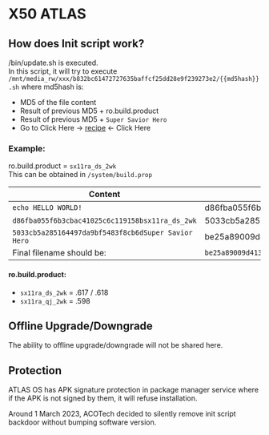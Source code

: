 # X50 ATLAS

## How does Init script work?

/bin/update.sh is executed.  
In this script, it will try to execute `/mnt/media_rw/xxx/b832bc61472727635baffcf25dd28e9f239273e2/{{md5hash}}.sh` where md5hash is:
- MD5 of the file content
- Result of previous MD5 + ro.build.product
- Result of previous MD5 + `Super Savior Hero`
- Go to Click Here → [recipe](https://gchq.github.io/CyberChef/#recipe=MD5()Find_/_Replace(%7B'option':'Regex','string':'$'%7D,'sx11ra_ds_2wk',false,false,false,false)MD5()Find_/_Replace(%7B'option':'Regex','string':'$'%7D,'Super%20Savior%20Hero',false,false,false,false)MD5()Find_/_Replace(%7B'option':'Regex','string':'$'%7D,'.sh',false,false,false,false)&input=IyEvc3lzdGVtL2Jpbi9zaAplY2hvICJBc3NhbGFtdWFsYWlrdW0sIFNlbGFtYXQgRGF0YW5nISI) ← Click Here

### Example:
ro.build.product = `sx11ra_ds_2wk`  
This can be obtained in `/system/build.prop`

| Content | MD5 |
|---------|-----|
|`echo HELLO WORLD!`|d86fba055f6b3cbac41025c6c119158b|
|`d86fba055f6b3cbac41025c6c119158bsx11ra_ds_2wk`|5033cb5a285164497da9bf5483f8cb6d|
| `5033cb5a285164497da9bf5483f8cb6dSuper Savior Hero` | be25a89009d413ae073cff80a4fbd9be
|Final filename should be:|`be25a89009d413ae073cff80a4fbd9be.sh` |

#### ro.build.product:
- `sx11ra_ds_2wk` = .617 / .618
- `sx11ra_qj_2wk` = .598

## Offline Upgrade/Downgrade
The ability to offline upgrade/downgrade will not be shared here.

## Protection
ATLAS OS has APK signature protection in package manager service where if the APK is not signed by them, it will refuse installation.

Around 1 March 2023, ACOTech decided to silently remove init script backdoor without bumping software version.